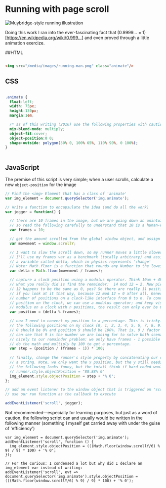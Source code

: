 # Running with page scroll

![Muybridge-style running illustration](http://52.35.59.206/media/images/running-man.png)

Doing this work I ran into the ever-fascinating fact that (0.9999... = 1)[https://en.wikipedia.org/wiki/0.999...] and even proved through a little animation exercize. 

##HTML

```html

<img src="/media/images/running-man.png" class="animate"/>

```

## CSS
```css

.animate {
  float:left;
  width: 75px;
  height:130px;
  margin:1em;

  /* as of this writing (2016) use the following properties with caution */
  mix-blend-mode: multiply;
  object-fit:cover;
  object-position:0 0;       
  shape-outside: polygon(30% 0, 100% 65%, 110% 90%, 0 100%); 
}
      
```

## JavaScript

The premise of this script is very simple; when a user scrolls, calculate a new `object-position` for the image

```javascript
// Find the <img> Element that has a class of 'animate'
var img_element = document.querySelector('img.animate');

// Write a function to encapsulate the idea (and do all the work)
var jogger = function() {

  // there are 10 frames in the image, but we are going down an unintuitive road,
  // so read the following carefully to understand that 10 is a human-way of counting
  var frames = 10;

  // get the amount scrolled from the global window object, and assign to variable
  var movement = window.scrollY;

  // I want to slow the scroll down, so my runner moves a little slower. 
  // I'll use my frames var as a benchmark (totally arbitrary) and assign to 
  // a variable called delta, which in physics represents 'change'
  // Note: Math.floor is a function that rounds any Number to the lowest integer value, ie 5.8 becomes 5
  var delta = Math.floor(movement / frames);

  // capture a clock position using a modulus operator. Think 10am + 4hours is 2pm.
  // what you really did is find the remainder:  14 mod 12 = 2. Now picture a clock:
  // 12 happens to be the same as 0, yes? So there are really 11 positions on the clock, 
  // if you look at it that way, because 12 mod 12 = 0 after all. Generally you can put any 
  // number of positions on a clock-like interface from 0 to n. To convert to numerical 
  // position on the clock, we can use a modulus operator; and keep visualizing when using a
  // modulus on a clock with n positions, the result can only ever be 0 through n-1.
  var position = (delta % frames);

  // now I need to convert my position to a percentage. This is tricky: I am in any one of
  // the following positions on my clock [0, 1, 2, 3, 4, 5, 6, 7, 8, 9]. Intuitively, position
  // 0 should be 0% and position 9 should be 100%. That is, 0 / factor = 0, and 9 / factor = 1. You
  // can see that 9 is the number we are looing for to solve both scenarios. This also corresponds 
  // nicely to our remainder problem: we only have frames - 1 possible places to move to, so lets 
  // do the math and multiply by 100 to get a percentage.   
  var step = (position / (frames - 1)) * 100;
  
  // finally, change the runner's style property by concatenating our step value into
  // a string. Note, we only want the x position, but the y still needs to be specified
  // the following looks funny, but the totatl think if hard coded would look like:
  // runner.style.objectPosition = "88.88% 0" 
  img_element.style.objectPosition = step + '% 0';
};

// add an event listener to the window object that is triggered on 'scroll' and 
// use our run function as the callback to execute

addEventListener('scroll', jogger);
```

Not recommended—especially for learning purposes, but just as a word of caution, the following script can and usually would be written in the following manner (something I myself get carried away with under the guise of 'efficiency')

```
var img_element = document.querySelector('img.animate');
addEventListener('scroll', function () {
  img_element.style.objectPosition = (((Math.floor(window.scrollY/6) % 9) / 9) * 100) + '% 0';
});

// For the curious: I condensed a lot but why did I declare an img_element var instead of writing:
addEventListener('scroll', evt => document.querySelector('img.animate').style.objectPosition = (((Math.floor(window.scrollY/6) % 9) / 9) * 100) + '% 0');
```
